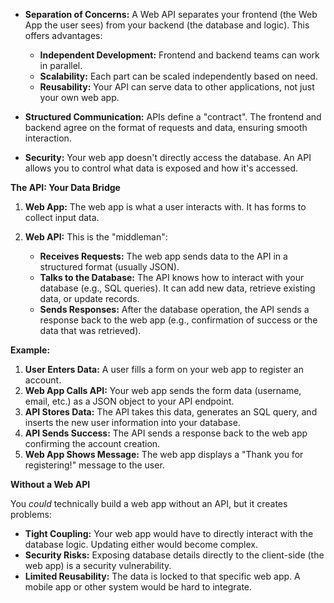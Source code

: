- **Separation of Concerns:** A Web API separates your frontend (the Web App the user sees) from your backend (the database and logic). This offers advantages:
    
    - **Independent Development:** Frontend and backend teams can work in parallel.
    - **Scalability:** Each part can be scaled independently based on need.
    - **Reusability:** Your API can serve data to other applications, not just your own web app.
- **Structured Communication:** APIs define a "contract". The frontend and backend agree on the format of requests and data, ensuring smooth interaction.
    
- **Security:** Your web app doesn't directly access the database. An API allows you to control what data is exposed and how it's accessed.
    

**The API: Your Data Bridge**

1. **Web App:** The web app is what a user interacts with. It has forms to collect input data.
    
2. **Web API:** This is the "middleman":
    
    - **Receives Requests:** The web app sends data to the API in a structured format (usually JSON).
    - **Talks to the Database:** The API knows how to interact with your database (e.g., SQL queries). It can add new data, retrieve existing data, or update records.
    - **Sends Responses:** After the database operation, the API sends a response back to the web app (e.g., confirmation of success or the data that was retrieved).

**Example:**

1. **User Enters Data:** A user fills a form on your web app to register an account.
2. **Web App Calls API:** Your web app sends the form data (username, email, etc.) as a JSON object to your API endpoint.
3. **API Stores Data:** The API takes this data, generates an SQL query, and inserts the new user information into your database.
4. **API Sends Success:** The API sends a response back to the web app confirming the account creation.
5. **Web App Shows Message:** The web app displays a "Thank you for registering!" message to the user.

**Without a Web API**

You _could_ technically build a web app without an API, but it creates problems:

- **Tight Coupling:** Your web app would have to directly interact with the database logic. Updating either would become complex.
- **Security Risks:** Exposing database details directly to the client-side (the web app) is a security vulnerability.
- **Limited Reusability:** The data is locked to that specific web app. A mobile app or other system would be hard to integrate.
